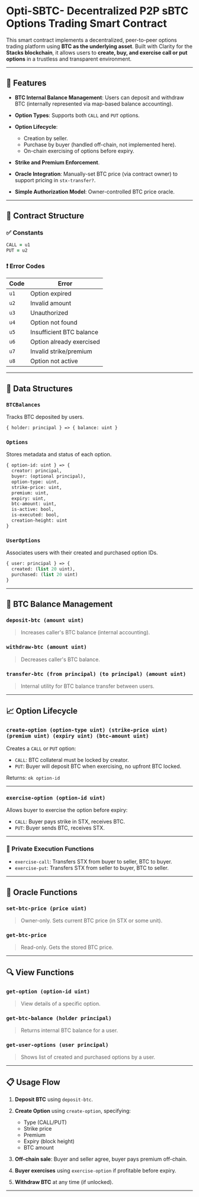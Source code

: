 
# Opti-SBTC- Decentralized P2P sBTC Options Trading Smart Contract

This smart contract implements a decentralized, peer-to-peer options trading platform using **BTC as the underlying asset**. Built with Clarity for the **Stacks blockchain**, it allows users to **create, buy, and exercise call or put options** in a trustless and transparent environment.

---

## 🚀 Features

* **BTC Internal Balance Management**: Users can deposit and withdraw BTC (internally represented via map-based balance accounting).
* **Option Types**: Supports both `CALL` and `PUT` options.
* **Option Lifecycle**:

  * Creation by seller.
  * Purchase by buyer (handled off-chain, not implemented here).
  * On-chain exercising of options before expiry.
* **Strike and Premium Enforcement**.
* **Oracle Integration**: Manually-set BTC price (via contract owner) to support pricing in `stx-transfer?`.
* **Simple Authorization Model**: Owner-controlled BTC price oracle.

---

## 📑 Contract Structure

### ✅ Constants

```clojure
CALL = u1
PUT = u2
```

### ❗ Error Codes

| Code | Error                    |
| ---- | ------------------------ |
| `u1` | Option expired           |
| `u2` | Invalid amount           |
| `u3` | Unauthorized             |
| `u4` | Option not found         |
| `u5` | Insufficient BTC balance |
| `u6` | Option already exercised |
| `u7` | Invalid strike/premium   |
| `u8` | Option not active        |

---

## 💾 Data Structures

### `BTCBalances`

Tracks BTC deposited by users.

```clojure
{ holder: principal } => { balance: uint }
```

### `Options`

Stores metadata and status of each option.

```clojure
{ option-id: uint } => {
  creator: principal,
  buyer: (optional principal),
  option-type: uint,
  strike-price: uint,
  premium: uint,
  expiry: uint,
  btc-amount: uint,
  is-active: bool,
  is-executed: bool,
  creation-height: uint
}
```

### `UserOptions`

Associates users with their created and purchased option IDs.

```clojure
{ user: principal } => {
  created: (list 20 uint),
  purchased: (list 20 uint)
}
```

---

## 🔐 BTC Balance Management

### `deposit-btc (amount uint)`

> Increases caller's BTC balance (internal accounting).

### `withdraw-btc (amount uint)`

> Decreases caller's BTC balance.

### `transfer-btc (from principal) (to principal) (amount uint)`

> Internal utility for BTC balance transfer between users.

---

## 📈 Option Lifecycle

### `create-option (option-type uint) (strike-price uint) (premium uint) (expiry uint) (btc-amount uint)`

Creates a `CALL` or `PUT` option:

* `CALL`: BTC collateral must be locked by creator.
* `PUT`: Buyer will deposit BTC when exercising, no upfront BTC locked.

Returns: `ok option-id`

---

### `exercise-option (option-id uint)`

Allows buyer to exercise the option before expiry:

* `CALL`: Buyer pays strike in STX, receives BTC.
* `PUT`: Buyer sends BTC, receives STX.

---

### 🔧 Private Execution Functions

* `exercise-call`: Transfers STX from buyer to seller, BTC to buyer.
* `exercise-put`: Transfers STX from seller to buyer, BTC to seller.

---

## 🧠 Oracle Functions

### `set-btc-price (price uint)`

> Owner-only. Sets current BTC price (in STX or some unit).

### `get-btc-price`

> Read-only. Gets the stored BTC price.

---

## 🔍 View Functions

### `get-option (option-id uint)`

> View details of a specific option.

### `get-btc-balance (holder principal)`

> Returns internal BTC balance for a user.

### `get-user-options (user principal)`

> Shows list of created and purchased options by a user.

---

## 📋 Usage Flow

1. **Deposit BTC** using `deposit-btc`.
2. **Create Option** using `create-option`, specifying:

   * Type (CALL/PUT)
   * Strike price
   * Premium
   * Expiry (block height)
   * BTC amount
3. **Off-chain sale**: Buyer and seller agree, buyer pays premium off-chain.
4. **Buyer exercises** using `exercise-option` if profitable before expiry.
5. **Withdraw BTC** at any time (if unlocked).

---
